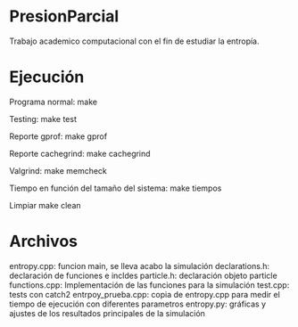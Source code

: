 # PresionParcial
Trabajo academico computacional con el fin de estudiar la entropía.

# Ejecución

Programa normal: 
  make
  
Testing:
  make test

Reporte gprof:
 make gprof

Reporte cachegrind:
  make cachegrind

Valgrind:
  make memcheck

Tiempo en función del tamaño del sistema:
  make tiempos

Limpiar
  make clean

# Archivos
entropy.cpp: 
  funcion main, se lleva acabo la simulación
declarations.h: 
  declaración de funciones e incldes
particle.h: 
  declaración objeto particle
functions.cpp: 
  Implementación de las funciones para la simulación
test.cpp: 
  tests con catch2
entrpoy_prueba.cpp: 
  copia de entropy.cpp para medir el tiempo de ejecución con diferentes parametros
entropy.py: 
  gráficas y ajustes de los resultados principales de la simulación

